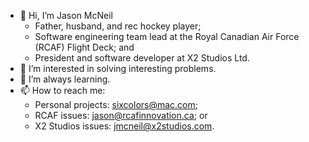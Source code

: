 - 👋 Hi, I’m Jason McNeil
  - Father, husband, and rec hockey player;
  - Software engineering team lead at the Royal Canadian Air Force (RCAF) Flight Deck; and
  - President and software developer at X2 Studios Ltd.
- 👀 I’m interested in solving interesting problems.
- 🌱 I’m always learning.
- 📫 How to reach me:
  - Personal projects: sixcolors@mac.com;
  - RCAF issues: jason@rcafinnovation.ca; or
  - X2 Studios issues: jmcneil@x2studios.com.
